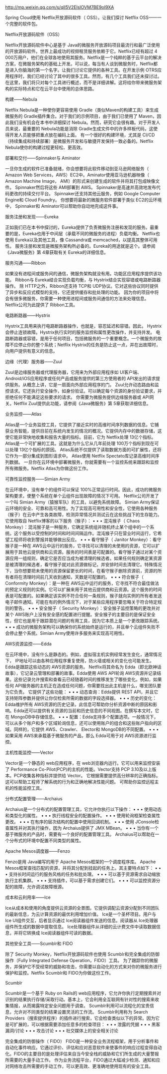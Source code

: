 <http://mp.weixin.qq.com/s/qIl5V2EIslOVM7BE9oI9XA>


Spring Cloud使用 Netflix开放源码软件（ OSS）。让我们探讨 Netflix OSS——一个完整的软件包。

Netflix开放源码软件（OSS） 

Netflix开放源码软件中心是基于 Java的微服务开放源码项目最流行和最广泛使用的开放源码软件。世界上最成功的视频租赁服务依赖于它。Netflix已经有超过 4 000万用户，他们在全球各地使用其服务。Netflix是一个纯粹的基于云平台的解决方案，在微服务架构的基础上开发。可以说，每当有人谈到微服务时，Netflix都是进入你脑海的第一个名字。让我们讨论它提供的各种工具。在开发示例 OTRS应用程序时，我们已经讨论了其中的很多工具。然而，有几个工具我们还未探讨过。在这里，我们将只对每个工具进行概述，而不是详细讲解。这将给你带来微服务架构的实际特点和它在云平台中使用的总体思路。

构建——Nebula 

Netflix Nebula是一种使你更容易使用 Gradle（类似Maven的构建工具）来生成微服务的 Gradle插件集合。对于我们的示例项目，由于我们已使用了 Maven，因此我们没有机会在本书中详细探讨 Nebula。然而，研究它会很有趣。对于开发人员来说，最重要的 Nebula功能是消除 Gradle生成文件中的许多样板代码，这使得开发人员能够把重点放在编码上面。
有一个很好的构建环境，尤其是 CI/CD（持续集成和持续部署）是微服务开发和与敏捷开发保持一致必备的。Netflix Nebula使你的构建过程更轻松、更高效。

部署和交付——Spinnaker与 Aminator 

一旦你生成的软件已准备就绪，你会想要将此软件移动到亚马逊网络服务（ Amazon Web Services，AWS）EC2中。Aminator使用亚马逊机器映像（ Amazon Machine Image， AMI）的形式来创建生成的软件并将其打包成映像文件。 Spinnaker然后将这些 AMI部署到 AWS。 
Spinnaker是高速并高效地发布代码更改的持续交付平台。 Spinnaker还支持其他云服务，例如 Google Computer Engine和 Cloud Foundry。
你想要将最新的微服务软件部署于类似 EC2的云环境中， Spinnaker和 Aminator可以帮助你自动地完成这件事。

服务注册和发现——Eureka 

正如我们已在本书中探讨的，Eureka提供了负责微服务注册和发现的服务。最重要的是，Eureka也用于中间层（承载不同的微服务的进程）负载均衡。 Netflix也使用 Eureka以及其他工具，像 Cassandra或 memcached，以提高其整体可用性。
服务注册和发现是微服务架构所必备的。Eureka的用途就是这个。请参阅《Java微服务》第 4章获取有关 Eureka的详细信息。

服务沟通——Ribbon 

如果没有进程间或服务间的通信，微服务架构就没有用。功能区应用程序提供该功能。 Ribbon与 Eureka结合实现负载均衡，与 Hystrix结合实现容错或电路断路器操作。
除 HTTP之外，Ribbon还支持 TCP和 UDP协议。它对这些协议同时提供了异步和反应式模型的支持，它还提供缓存和批处理的功能。
因为你的项目中将会有很多微服务，你需要一种使用进程间或服务间通信的方法来处理信息。Netflix公司为此提供了 Ribbon工具。

电路断路器——Hystrix 

Hystrix工具用来执行电路断路器操作，也就是，容忍延迟和容错。因此， Hystrix会停止连锁故障。Hystrix执行实时的服务监控和属性更改操作，并支持并发。
电路断路器或容错，是用于任何项目，包括微服务的一个重要概念。一个微服务的故障不应停止你的整个系统；Netflix Hystrix的任务是防止这一点，并在出故障时，向用户提供有意义的信息。

边缘（代理）服务器——Zuul 

Zuul是边缘服务器或代理服务器，它用来为外部应用程序如 UI客户端、Android/iOS应用程序或任何产品或服务提供的第三方使用者的 API发出的请求提供服务。从概念上讲，它是一扇面向外部应用程序的门。 
Zuul允许动态路由和监控请求。它还执行安全操作，如身份验证。可以确定每个资源的身份验证要求，并拒绝任何不能满足这些要求的请求。
你需要为微服务提供边缘服务器或 API网关。Netflix Zuul提供此功能，请参阅《Java微服务》第 5章获取详细信息。

业务监控——Atlas 

Atlas是一个业务监控工具，它提供了接近实时的高维时间序列数据的信息。它捕获业务智能，提供目前在系统内发生的情况的概况。它提供内存中的数据存储，这使它能非常快地收集和报告大量的指标。目前，它为 Netflix处理 13亿个指标。 
Atlas是一个可扩展的工具。这就是为什么它从几年前处理 100万个指标到现在可以处理 13亿个指标的原因。 Atlas系统不仅提供了读取数据方面的可扩展性，还将它作为一部分集成到图形请求中。 
Atlas使用 Netflix Spectato库记录高维时间序列数据。
一旦你在云环境中部署微服务，你就需要有一个监控系统来跟踪和监控所有微服务。Netflix Atlas为你做这份工作。

可靠性监控服务——Simian Army 

在云环境中，没有单个的组件可以保证 100%正常运行时间。因此，成功的微服务架构要求，使整个系统在单个云组件出现故障的情况下可用。 Netflix公司开发了一个叫 Simian Army（猿猴军队）的工具，以避免系统故障。 Simian Army保证云环境的安全、可靠和高可用性。为了实现高可用性和安全性，它使用各种服务（猴子）在云中产生各类故障，检测异常情况并测试云在这些挑战下的生存能力。它使用取自 Netflix博客的以下服务（猴子）： 
• • • 混沌猴子（ Chaos Monkey）：混沌猴子是一种服务，它确定系统组并随机终止某个组中的一个系统。这个服务以受控制的时间和时间间隔运作。混沌猴子只在营业时间运行，它希望工程师将收到警报并能够做出反应。 
• • • 看守猴子（ Janitor Monkey）：看守猴子是一种在 AWS云中运行的服务，它寻找可以清理的未使用的资源，它可以扩展用于其他云提供商和云资源。服务的时间表是可配置的。看守猴子通过对某个资源应用一组规则，确定它是否应当成为被清理的候选者。如果任何规则确定某资源是被清理的候选者，看守猴子就对此资源做标记，并安排时间去清理它。特殊情况下，当你想要把未使用的资源保留更长的时间，在看守猴子删除资源前，资源的所有者将在清理时间前几天收到通知，天数是可配置的。 
• • • 符合猴子（ Conformity Monkey）：是一种在 AWS云中运行的服务，它寻找不符合最佳做法的预定义规则的实例。它可以扩展来用于其他云提供商和云资源。这个服务的时间表是可配置的。如果确定该实例不符合任何一条规则，猴子就向实例的所有者发送电子邮件通知。可能在有的例外情况下，对于某些应用程序要忽略关于符合特定规则的警告。 
• • • 安全猴子（ Security Monkey）：安全猴子监控策略的更改并对某个 AWS账户上没有安全感的配置进行提醒。安全猴子的主要目的是保证安全性，但它也是用于跟踪潜在问题的有用工具，因为它本质上是一个更改跟踪系统。 
• • • 成功的微服务架构可以确保你的系统始终是运行的，并且单个云组件失败不会停止整个系统。Simian Army使用许多服务来实现高可用性。 

AWS资源监控——Edda 

在云环境中，没有什么是静态的。例如，虚拟宿主机实例经常发生变化，通常情况下， IP地址可以由各种应用程序重复使用，防火墙或相关的变化也可能发生。 
Edda是跟踪这些动态的 AWS资源的服务。 Netflix将其命名为 Edda（即北欧神话故事），它记录云管理和部署的故事。Edda使用 AWS API轮询 AWS资源并记录结果。这些记录允许搜索和查看云已经随着时间的推移发生了哪些变化。例如，如果任何 API服务器的主机正在造成任何问题，你需要找出此主机是什么，哪支团队要为它负责。
它提供了这些功能： 
• • • 动态查询：Edda提供 REST API，并且它支持矩阵参数并提供让你仅检索所需的数据的字段选择器。 
• • • 历史的变化：Edda维护所有 AWS资源的历史记录。此信息可帮助你分析资源中断的原因和影响。Edda还可以提供有关资源的当前和历史信息的不同视图。在撰写本文时，它在 MongoDB中存储信息。
• • • 配置：Edda支持多个配置选项。一般情况下，可以从多个账户和多个区域轮询信息，还可以使用账户的组合和这些账户指向的区域。同样的，它提供 AWS、Crawler、 Elector和 MongoDB的不同配置。 
• • • 如果采用 AWS来承载基于微服务的产品，那么 Edda可用于对 AWS资源进行监控。

主机性能监控——Vector 

Vector是一个静态的 web应用程序，在 web浏览器内运行。它可以用来监控安装了 Performance Co-Pilot(PCP)的主机的性能。Vector支持 PCP 3.10及以上版本。PCP收集各种指标并提供给 Vector。
它根据需要提供高分辨率的正确指标。这可以帮助工程师了解系统的行为和正确地解决性能问题。
可帮助你监控远程主机的性能监控工具。

分布式配置管理——Archaius 

Archaius是一个分布式的配置管理工具，它允许你执行以下操作： 
• • • 使用动态和类型化的属性。 
• • • 执行线程安全的配置操作。 
• • • 使用轮询框架检查属性更改。 
• • • 在有序的层次结构的配置中使用回调机制。 
• • • 使用 JConsole检查属性并对其执行操作，因为 Archaius提供了 JMX MBean。 
• • • 当你有一个基于微服务的产品时，需要有一个良好的配置管理工具。 Archaius可以帮助在一个分布式的环境中配置不同类型的属性。 

Apache Mesos调度器——Fenzo 

Fenzo是用 Java编写的用于 Apache Mesos框架的一个调度程序库。 Apache Mesos框架查找匹配的资源，并将其分配到挂起的任务上。其主要特点如下：
• • • 支持长时间运行的服务风格的任务和批处理。 
• • • 可以基于资源需求自动缩放执行主机集群。 
• • • 支持插件，可以基于需求创建它们。 
• • • 可以监控资源分配的故障，允许调试故障根源。

成本和云利用率——Ice 

Ice从成本和使用的角度提供云资源的全景图。它提供调配云资源分配到不同团队的最新信息，为云计算资源的最优利用增加价值。 
Ice是一个圣杯项目。用户与 Ice UI组件交互，后者显示通过 Ice阅读器组件发送的信息。阅读器从 Ice处理器组件所生成的数据中提取信息。 Ice处理器组件从详细的云计费文件中读取数据信息，并将它转换成 Ice阅读器组件可读的数据。

其他安全工具——Scumblr和 FIDO 

除了 Security Monkey，Netflix开放源码软件也使用 Scumblr和完全集成的防御操作（Fully Integrated Defense Operation，FIDO）工具。
为了跟踪你的微服务，并保护它不受经常的威胁和攻击，你需要以自动化的方式来对你的微服务进行保护和监控。Netflix Scumblr和 FIDO为你做这份工作。 

Scumblr 

Scumblr是一个基于 Ruby on Rails的 web应用程序，它允许你执行定期搜索并对识别的结果执行存储/采取行动。基本上，它会利用全互联网有针对性的搜索来收集情报，从而揭露特定安全问题用于调查。 
Scumblr利用可以流程化的宝贵信息，允许对不同类型的结果设置灵活的工作流。 Scumblr利用称为 Search Providers（搜索提供程序）的插件进行搜索，它会检查类似以下的异常。因为它是可扩展的，可以根据需要添加任意多的检查项目： 
• • • 泄露的凭据
• • • 黑客漏洞/讨论 
• • • 攻击讨论 
• • • 社交媒体上的安全相关讨论

完全集成的防御操作（ FIDO） 
FIDO是一种安全业务流程框架，用于分析事件和自动化事件响应。它通过评价、评估和应对恶意软件来使事件的响应过程变得自动化。FIDO的主要目的是处理评估来自当今安全栈的威胁和它们所生成的大量警报所需要的大量手动工作。
作为业务流程平台，FIDO通过大幅减少检测、通知和应对网络攻击所需要的手动工作，可以更高效、更准确地使用现有的安全工具。